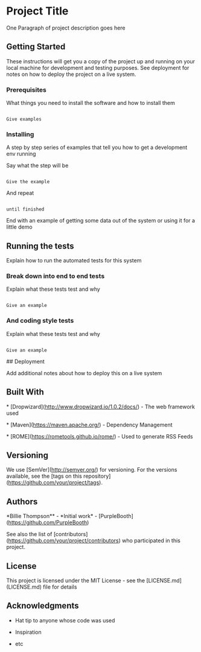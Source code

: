 # Project Title



One Paragraph of project description goes here



## Getting Started



These instructions will get you a copy of the project up and running on your local machine for development and testing purposes. See deployment for notes on how to deploy the project on a live system.



### Prerequisites



What things you need to install the software and how to install them



```

Give examples

```



### Installing



A step by step series of examples that tell you how to get a development env running



Say what the step will be



```

Give the example

```



And repeat



```

until finished

```



End with an example of getting some data out of the system or using it for a little demo



## Running the tests



Explain how to run the automated tests for this system



### Break down into end to end tests



Explain what these tests test and why



```

Give an example

```



### And coding style tests



Explain what these tests test and why



```

Give an example

```



\## Deployment



Add additional notes about how to deploy this on a live system



## Built With



\* \[Dropwizard](http://www.dropwizard.io/1.0.2/docs/) - The web framework used

\* \[Maven](https://maven.apache.org/) - Dependency Management

\* \[ROME](https://rometools.github.io/rome/) - Used to generate RSS Feeds





## Versioning



We use \[SemVer](http://semver.org/) for versioning. For the versions available, see the \[tags on this repository](https://github.com/your/project/tags). 



## Authors



\*Billie Thompson\*\* - \*Initial work\* - \[PurpleBooth](https://github.com/PurpleBooth)



See also the list of \[contributors](https://github.com/your/project/contributors) who participated in this project.



## License



This project is licensed under the MIT License - see the \[LICENSE.md](LICENSE.md) file for details



## Acknowledgments



* Hat tip to anyone whose code was used

* Inspiration

* etc



